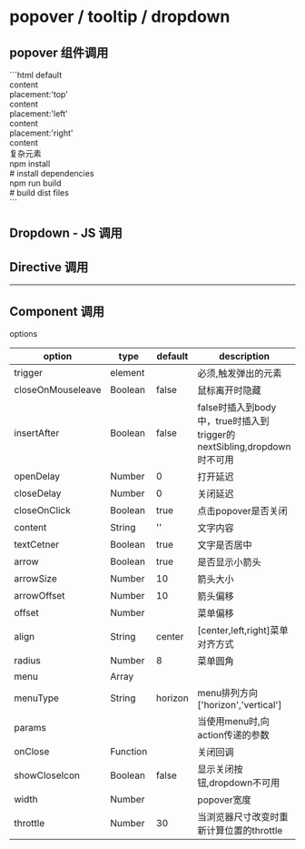 # popover / tooltip / dropdown


## popover 组件调用

<popover-index></popover-index>

<code-code>
```html
<ui-popover>
  <ui-button slot="reference">default</ui-button>
  <div>content</div>
</ui-popover>
<ui-popover :popper-options="{placement:'top'}">
  <ui-button slot="reference">placement:'top'</ui-button>
  <div>content</div>
</ui-popover>
<ui-popover :popper-options="{placement:'left'}">
  <ui-button slot="reference">placement:'left'</ui-button>
  <div>content</div>
</ui-popover>
<ui-popover :popper-options="{placement:'right'}">
  <ui-button slot="reference">placement:'right'</ui-button>
  <div>content</div>
</ui-popover>
<ui-popover>
  <ui-button slot="reference">复杂元素</ui-button>
  <div>
    <div class="a">npm install</div>
    <div class="a"># install dependencies</div>
    <div class="a">npm run build</div>
    <div class="a"># build dist files</div>
  </div>
</ui-popover>
```
</code-code>

 ## Dropdown - JS 调用


<popover-dropdown></popover-dropdown>


## Directive 调用




---



## Component 调用


options

|option|type|default|description|
|--|--|--|--|
|trigger|element||必须,触发弹出的元素|
|closeOnMouseleave|Boolean|false|鼠标离开时隐藏|
|insertAfter|Boolean|false|false时插入到body中，true时插入到trigger的nextSibling,dropdown时不可用|
|openDelay|Number|0|打开延迟|
|closeDelay|Number|0|关闭延迟|
|closeOnClick|Boolean|true|点击popover是否关闭|
|content|String|''|文字内容|
|textCetner|Boolean|true|文字是否居中|
|arrow|Boolean|true|是否显示小箭头|
|arrowSize|Number|10|箭头大小|
|arrowOffset|Number|10|箭头偏移|
|offset|Number||菜单偏移|
|align|String|center|[center,left,right]菜单对齐方式|
|radius|Number|8|菜单圆角|
|menu|Array|||
|menuType|String|horizon|menu排列方向['horizon','vertical']|
|params|||当使用menu时,向action传递的参数|
|onClose|Function||关闭回调|
|showCloseIcon|Boolean|false|显示关闭按钮,dropdown不可用|
|width|Number||popover宽度|
|throttle|Number|30|当浏览器尺寸改变时重新计算位置的throttle|







